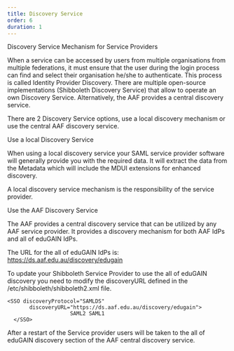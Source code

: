 ```yaml
---
title: Discovery Service
order: 6
duration: 1
---
```


Discovery Service Mechanism for Service Providers

When a service can be accessed by users from multiple organisations from multiple federations, it must ensure that the user during the login process can find and select their organisation he/she to authenticate. This process is called Identity Provider Discovery. There are multiple open-source implementations (Shibboleth Discovery Service) that allow to operate an own Discovery Service. Alternatively, the AAF provides a central discovery service.



There are 2 Discovery Service options, use a local discovery mechanism or use the central AAF discovery service.

Use a local Discovery Service

When using a local discovery service your SAML service provider software will generally provide you with the required data. It will extract the data from the Metadata which will include the MDUI extensions for enhanced discovery.

A local discovery service mechanism is the responsibility of the service provider.

Use the AAF Discovery Service

The AAF provides a central discovery service that can be utilized by any AAF service provider. It provides a discovery mechanism for both AAF IdPs and all of eduGAIN IdPs.


The URL for the all of eduGAIN IdPs is: https://ds.aaf.edu.au/discovery/edugain


To update your Shibboleth Service Provider to use the all of eduGAIN discovery you need to modify the discoveryURL defined in the /etc/shibboleth/shibboleth2.xml file.

```shell
<SSO discoveryProtocol="SAMLDS"
       discoveryURL="https://ds.aaf.edu.au/discovery/edugain">
                    SAML2 SAML1
  </SSO>
```

After a restart of the Service provider users will be taken to the all of eduGAIN discovery section of the AAF central discovery service.